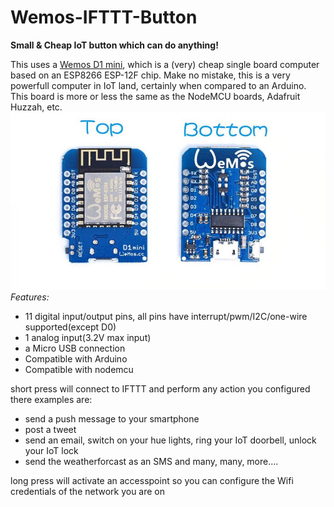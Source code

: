 # Wemos-IFTTT-Button
**Small &amp; Cheap IoT button which can do anything!**

This uses a [Wemos D1 mini](https://www.wemos.cc/product/d1-mini.html), which is a (very) cheap single board
computer based on an ESP8266 ESP-12F chip. Make no mistake, this is a very
powerfull computer in IoT land, certainly when compared to an Arduino.
This board is more or less the same as the NodeMCU boards, Adafruit Huzzah, etc.
![Wemos D1 Mini](/images/Wemos_D1_mini.jpg)
*Features:*
- 11 digital input/output pins, all pins have interrupt/pwm/I2C/one-wire supported(except D0)
- 1 analog input(3.2V max input)
- a Micro USB connection
- Compatible with Arduino
- Compatible with nodemcu

short press will connect to IFTTT and perform any action you configured there
examples are:
- send a push message to your smartphone
- post a tweet
- send an email, switch on your hue lights, ring your IoT doorbell, unlock your IoT lock
- send the weatherforcast as an SMS
and many, many, more....

long press will activate an accesspoint so you can configure the Wifi credentials of the network you are on
